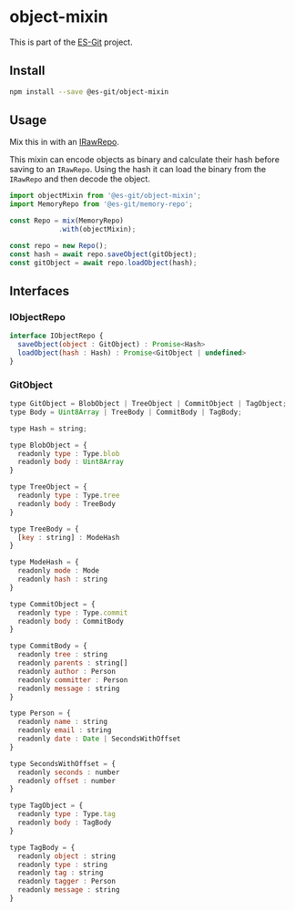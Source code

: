 # object-mixin

This is part of the [ES-Git](https://github.com/es-git/es-git) project.

## Install

```bash
npm install --save @es-git/object-mixin
```

## Usage

Mix this in with an [IRawRepo](https://www.npmjs.com/package/@es-git/core#IRawRepo).

This mixin can encode objects as binary and calculate their hash before saving to an `IRawRepo`. Using the hash it can load the binary from the `IRawRepo` and then decode the object.

```js
import objectMixin from '@es-git/object-mixin';
import MemoryRepo from '@es-git/memory-repo';

const Repo = mix(MemoryRepo)
            .with(objectMixin);

const repo = new Repo();
const hash = await repo.saveObject(gitObject);
const gitObject = await repo.loadObject(hash);
```

## Interfaces

### IObjectRepo

```js
interface IObjectRepo {
  saveObject(object : GitObject) : Promise<Hash>
  loadObject(hash : Hash) : Promise<GitObject | undefined>
}
```

### GitObject
```js
type GitObject = BlobObject | TreeObject | CommitObject | TagObject;
type Body = Uint8Array | TreeBody | CommitBody | TagBody;

type Hash = string;

type BlobObject = {
  readonly type : Type.blob
  readonly body : Uint8Array
}

type TreeObject = {
  readonly type : Type.tree
  readonly body : TreeBody
}

type TreeBody = {
  [key : string] : ModeHash
}

type ModeHash = {
  readonly mode : Mode
  readonly hash : string
}

type CommitObject = {
  readonly type : Type.commit
  readonly body : CommitBody
}

type CommitBody = {
  readonly tree : string
  readonly parents : string[]
  readonly author : Person
  readonly committer : Person
  readonly message : string
}

type Person = {
  readonly name : string
  readonly email : string
  readonly date : Date | SecondsWithOffset
}

type SecondsWithOffset = {
  readonly seconds : number
  readonly offset : number
}

type TagObject = {
  readonly type : Type.tag
  readonly body : TagBody
}

type TagBody = {
  readonly object : string
  readonly type : string
  readonly tag : string
  readonly tagger : Person
  readonly message : string
}
```

